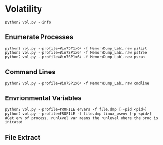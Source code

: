 # Volatility

```
python2 vol.py --info
```

## Enumerate Processes
```
python2 vol.py --profile=Win7SP1x64 -f MemoryDump_Lab1.raw pslist
python2 vol.py --profile=Win7SP1x64 -f MemoryDump_Lab1.raw pstree
python2 vol.py --profile=Win7SP1x64 -f MemoryDump_Lab1.raw pscan
```

## Command Lines
```
python2 vol.py --profile=Win7SP1x64 -f MemoryDump_Lab1.raw cmdline
```

## Envrionmental Variables
```
python2 vol.py --profile=PROFILE envars -f file.dmp [--pid <pid>]
python2 vol.py --profile=PROFILE -f file.dmp linux_psenv [-p <pid>] #Get env of process. runlevel var means the runlevel where the proc is initated 
```

## File Extract


